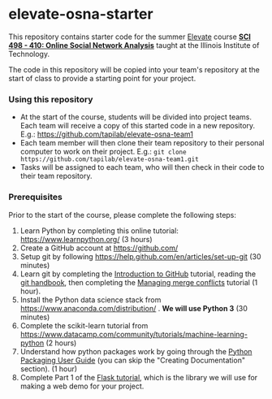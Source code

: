 # elevate-osna-starter

This repository contains starter code for the summer [Elevate](https://admissions.iit.edu/elevate) course 
**[SCI 498 - 410: Online Social Network Analysis](https://github.com/tapilab/elevate-osna)**
taught at the Illinois Institute of Technology.

The code in this repository will be copied into your team's repository at the start of class to provide a starting point for your project.

### Using this repository

- At the start of the course, students will be divided into project teams. Each team will receive a copy of this started code in a new repository. E.g.:
https://github.com/tapilab/elevate-osna-team1
- Each team member will then clone their team repository to their personal computer to work on their project. E.g.: `git clone https://github.com/tapilab/elevate-osna-team1.git`
- Tasks will be assigned to each team, who will then check in their code to their team repository. 

### Prerequisites

Prior to the start of the course, please complete the following steps:

1. Learn Python by completing this online tutorial: <https://www.learnpython.org/> (3 hours)
2. Create a GitHub account at <https://github.com/>
3. Setup git by following <https://help.github.com/en/articles/set-up-git> (30 minutes)
4. Learn git by completing the [Introduction to GitHub](https://lab.github.com/githubtraining/introduction-to-github) tutorial, reading the [git handbook](https://guides.github.com/introduction/git-handbook/), then completing the [Managing merge conflicts](https://lab.github.com/githubtraining/managing-merge-conflicts) tutorial (1 hour).
5. Install the Python data science stack from <https://www.anaconda.com/distribution/> . **We will use Python 3** (30 minutes)
6. Complete the scikit-learn tutorial from <https://www.datacamp.com/community/tutorials/machine-learning-python> (2 hours)
7. Understand how python packages work by going through the [Python Packaging User Guide](https://packaging.python.org/tutorials/) (you can skip the "Creating Documentation" section). (1 hour)
8. Complete Part 1 of the [Flask tutorial](https://blog.miguelgrinberg.com/post/the-flask-mega-tutorial-part-i-hello-world), which is the library we will use for making a web demo for your project.
